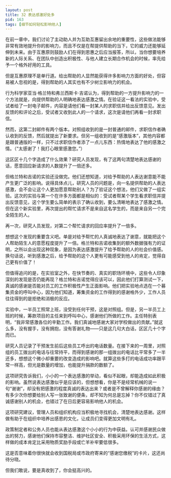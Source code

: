 ```yaml
---
layout: post
title: 32 表达感激好处多
pid: 163
tags: [细节如何轻松影响他人]
---
```

在前一章中，我们讨论了主动助人并为互助互惠留出余地的重要性，这些做法能够非常有效地提升你的影响力，而且不仅是在帮提供帮助的当下，它的威力还能够延伸到未来。由于互惠原则鼓励人们在得到恩惠之后应当报答，所以，当你想要培养新的人际关系、在团队中创造出积极性、与他人建立长期合作机会的时候，率先给予一个格外好用的工具。

但是互惠原理不是单行道。给出帮助的人显然能获得许多影响力方面的好处，但容易被人忽视的是，得到帮助的人其实也有不少树立影响力的机会。

行为科学家亚当·格兰特和弗兰西斯卡·吉诺认为，得到帮助的一方提升影响力的一个方法就是，向提供帮助的人明确地表达感激之情。在验证这一看法的实验中，受试者给了一封电子邮件，内容是请他们看一封某人的求职信并给出反馈意见。发出反馈的和评论之后，受试者又收到此人的一个请求，这次是请他们再看一封求职信。

然而，这第二封邮件有两个版本。对照组收到的是一封普通的邮件，求职信作者确认收到的反馈，然后就提出了新要求。但另一组收到的是“感激版本”，其他内容都是跟普通版的一样，只不过求职信作者添了一点儿东西：热情地表达了他的感激之情。（“太感谢了！我打心眼里感激您。”）

这区区十几个字造成了什么效果？研究人员发现，有了这两句清楚地表达感谢的话，愿意回应新请求的人数提升了一倍还多。

但格兰特和吉诺的实验还没做完。他们还想知道，对给予帮助的人表达谢意能不能产生更广泛的影响。说得具体点儿，研究人员的问题是，向一名提供帮助的人表达感激，会不会让这个人更加愿意帮助别人？为了验证这个想法，他们又做了一组实验。这次的实验与第一个在许多方面都是相似的：受试者帮某个学生看求职信并提出反馈意见，这个学生要么简单的表示了确认收到，要么清晰地表达了感激之情。但在这个新实验里，再次提出的帮忙请求不是来自这名学生的，而是来自另一个完全陌生的人。

再一次，研究人员发现，对第二个帮忙请求的回应率提升了一倍多。

想想这个发现的重要含义吧。单是对给予帮忙的人真诚地表达了谢意，就能把这个人帮助陌生人的意愿程度提升了一倍。格兰特和吉诺收集到的额外数据强有力的证明，之所以会出现这种现象，是因为表达感激提升了给予帮助的人的社会价值感。换句话说，听到感激之后，给予帮助的这个人更有可能感受到他人的肯定，觉得自己更有价值了！

但值得追问的是，在实验室之外，在快节奏的、真实的职场环境中，这些令人印象深刻的发现是否仍能再现？格兰特和吉诺觉得应该可以，因此他们打算测试一下，真诚的感谢是否能对员工的工作积极性产生正面影响。他们把实验地点选在一个募集资金的呼叫中心，因为他们知道，筹集资金的工作得到的感谢格外少，工作人员往往得到的是拒绝和消极的反应。

实验中，一半员工照常上班，没受到任何干预，这是对照组。但是，另一半员工上班的时候，筹款项目的主任来到呼叫中心，感谢他们所做的工作。主任特别表明，“我非常感激各位的辛勤工作。我们真诚地感谢大家对学校做出的贡献。”就这么多，没有握手，没有拥抱，没有答谢礼物——只是这几句大白话，区区几十个字而已。

研究人员记录了干预发生前后这些员工呼出的电话数量。在接下来的一周里，对照组的员工拨出的电话与往常持平，而得到感谢的那一组拨出的电话比平常多了一半还多，想想这个微小却重要的改变造成的影响吧。就算这些多打的电话成功率跟平常一样高，但光是数量的增加，也能提升捐款的数额了。

这项研究告诉我们，小小的一个表达感激的举动，看似不起眼，却能造成如此积极的影响。虽然说表达感激似乎是应该的，但想想看，你是不是经常机械的说一句“谢谢”，却没有把感激的程度真诚的表达出来？或者是不曾解释你感谢的缘由？有多少次你想要给别人写一张致谢的便条，却不知为何总是忘掉？你不仅错过了真诚感谢别人的机会，也错过了在日后更容易影响他人的机会。

这项研究建议，管理人员和组织机构应当积极地寻找机会，清楚地表达感谢。这样做有助于在组织中培养出感恩的文化，让成员们变得更加文明有礼。

政策制定者和公务人员也能从表达感激这个小小的行为中获益。认可并感谢民众做出的努力，感谢他们保持市容整洁、维护社区安全、积极采用环保的生活方式，这样做的成本肯定比采用物质奖励手段或亡羊补牢要低很多。

这是否意味着你很快就会收到国税局或市政府寄来的“感谢您缴税”的卡片，这还尚待分晓。

但我们敢说，要是真收到了，你会挺高兴的。
